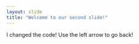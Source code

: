 ```yaml
---
layout: slide
title: "Welcome to our second slide!"
---
```

I changed the code!
Use the left arrow to go back!
